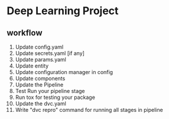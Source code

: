 # Deep Learning Project

## workflow

1. Update config.yaml
2. Update secrets.yaml [if any]
3. Update params.yaml
4. Update entity
5. Update configuration manager in config
6. Update components
7. Update the Pipeline
8. Test Run your pipeline stage
9. Run tox for testing your package
10. Update the dvc.yaml
11. Write "dvc repro" command for running all stages in pipeline